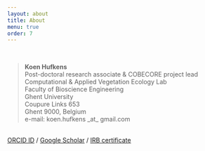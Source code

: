 ```yaml
---
layout: about
title: About
menu: true
order: 7
---
```

<br>
<blockquote>
<div dir="ltr"><strong>Koen Hufkens</strong></div>
<div dir="ltr" style="text-align: left;">Post-doctoral research associate &amp; COBECORE project lead</div>
<div dir="ltr" style="text-align: left;">Computational &amp; Applied Vegetation Ecology Lab</div>
<div dir="ltr" style="text-align: left;">Faculty of Bioscience Engineering</div>
<div dir="ltr" style="text-align: left;">Ghent University</div>
<div dir="ltr" style="text-align: left;">Coupure Links 653</div>
<div dir="ltr" style="text-align: left;">Ghent 9000, Belgium</div>
<div dir="ltr" style="text-align: left;">e-mail: koen.hufkens _at_ gmail.com</div></blockquote>
<br>
<a href="http://orcid.org/0000-0002-5070-8109" target="_blank" rel="noopener">ORCID ID</a> / <a href="https://scholar.google.com/citations?hl=en&amp;user=3ZD7sagAAAAJ&amp;view_op=list_works&amp;sortby=pubdate" target="_blank" rel="noopener">Google Scholar</a> / <a href="https://www.citiprogram.org/verify/?w748f9052-5831-41b6-bab0-3e81874e0aae-27201829" target="_blank" rel="noopener">IRB certificate</a> 